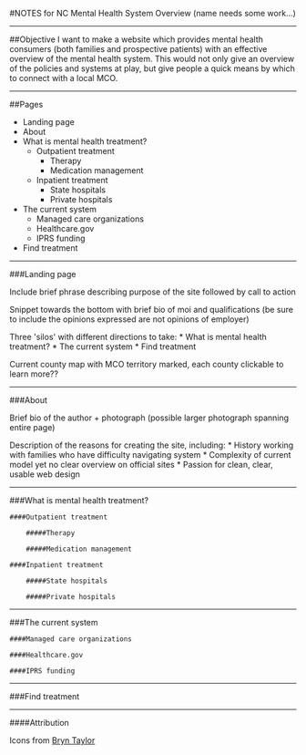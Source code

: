 #NOTES for NC Mental Health System Overview (name needs some work...)

---

##Objective
I want to make a website which provides mental health consumers (both families and prospective patients) with an effective overview of the mental health system. This would not only give an overview of the policies and systems at play, but give people a quick means by which to connect with a local MCO.

---

##Pages

* Landing page
* About
* What is mental health treatment?
    * Outpatient treatment
        * Therapy
        * Medication management
    * Inpatient treatment
        * State hospitals
        * Private hospitals
* The current system
    * Managed care organizations
    * Healthcare.gov
    * IPRS funding
* Find treatment

---

###Landing page

Include brief phrase describing purpose of the site followed by call to action

Snippet towards the bottom with brief bio of moi and qualifications (be sure to include the opinions expressed are not opinions of employer)

Three 'silos' with different directions to take:
    * What is mental health treatment?
    * The current system
    * Find treatment

Current county map with MCO territory marked, each county clickable to learn more?? <!-- not sure about this one -->

---

###About

Brief bio of the author + photograph (possible larger photograph spanning entire page)

Description of the reasons for creating the site, including:
    * History working with families who have difficulty navigating system
    * Complexity of current model yet no clear overview on official sites
    * Passion for clean, clear, usable web design

---

###What is mental health treatment?

    ####Outpatient treatment

        #####Therapy

        #####Medication management

    ####Inpatient treatment

        #####State hospitals

        #####Private hospitals

---

###The current system

    ####Managed care organizations

    ####Healthcare.gov

    ####IPRS funding

---

###Find treatment

---

####Attribution

Icons from [Bryn Taylor](https://dribbble.com/shots/1938807-77-Essential-Icons-Pattern)
